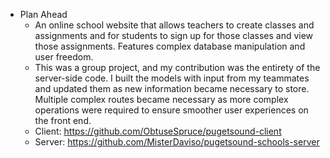 * Plan Ahead
    * An online school website that allows teachers to create classes and assignments and for students to sign up for those classes and view those assignments. Features complex database manipulation and user freedom.
    * This was a group project, and my contribution was the entirety of the server-side code. I built the models with input from my teammates and updated them as new information became necessary to store. Multiple complex routes became necessary as more complex operations were required to ensure smoother user experiences on the front end.
    * Client: https://github.com/ObtuseSpruce/pugetsound-client
    * Server: https://github.com/MisterDaviso/pugetsound-schools-server